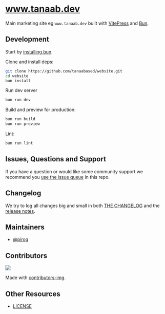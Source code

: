 # www.tanaab.dev

Main marketing site eg `www.tanaab.dev` built with [VitePress](https://vitepress.dev) and [Bun](https://bun.sh).

## Development

Start by [installing bun](https://bun.sh/).

Clone and install deps:

```sh
git clone https://github.com/tanaabased/website.git
cd website
bun install
```

Run dev server

```sh
bun run dev
```

Build and preview for production:

```sh
bun run build
bun run preview
```

Lint:

```sh
bun run lint
```

## Issues, Questions and Support

If you have a question or would like some community support we recommend you [use the issue queue](https://github.com/tanaabased/website/issues/new/choose) in this repo.

## Changelog

We try to log all changes big and small in both [THE CHANGELOG](https://github.com/tanaabased/website/blob/main/CHANGELOG.md) and the [release notes](https://github.com/tanaabased/website/releases).

## Maintainers

- [@pirog](https://github.com/pirog)

## Contributors

<a href="https://github.com/tanaabased/website/graphs/contributors">
  <img src="https://contrib.rocks/image?repo=tanaabased/website" />
</a>

Made with [contributors-img](https://contrib.rocks).

## Other Resources

- [LICENSE](https://github.com/tanaabased/website/blob/main/LICENSE)
